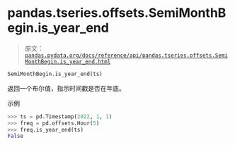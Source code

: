 # pandas.tseries.offsets.SemiMonthBegin.is_year_end

> 原文：[`pandas.pydata.org/docs/reference/api/pandas.tseries.offsets.SemiMonthBegin.is_year_end.html`](https://pandas.pydata.org/docs/reference/api/pandas.tseries.offsets.SemiMonthBegin.is_year_end.html)

```py
SemiMonthBegin.is_year_end(ts)
```

返回一个布尔值，指示时间戳是否在年底。

示例

```py
>>> ts = pd.Timestamp(2022, 1, 1)
>>> freq = pd.offsets.Hour(5)
>>> freq.is_year_end(ts)
False 
```
